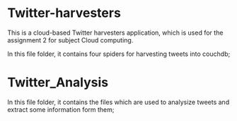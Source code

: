 # Twitter-harvesters
This is a cloud-based Twitter harvesters application, which is used for the assignment 2 for subject Cloud computing.

In this file folder, it contains four spiders for harvesting tweets into couchdb;

# Twitter_Analysis

In this file folder, it contains the files which are used to analysize tweets and extract some information form them;

